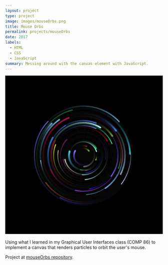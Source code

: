 ```yaml
---
layout: project
type: project
image: images/mouseOrbs.png
title: Mouse Orbs
permalink: projects/mouseOrbs
date: 2017
labels:
  - HTML
  - CSS
  - JavaScript
summary: Messing around with the canvas element with JavaScript.
---
```


<div class="ui small rounded images">
  <img class="ui image" src="images/mouseOrbs.png">
</div>

Using what I learned in my Graphical User Interfaces class (COMP 86) to implement a canvas that renders particles to orbit the user's mouse.

Project at [mouseOrbs repository](https://will-hodge.github.io/mouseOrbs/).
